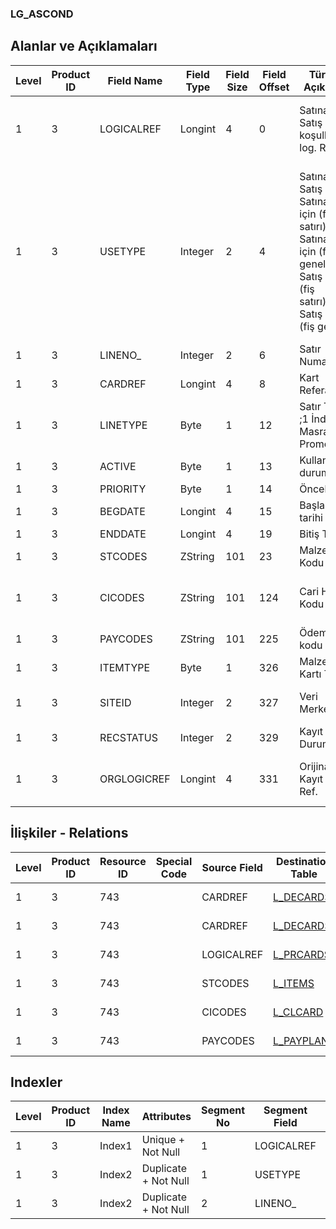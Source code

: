 ### LG_ASCOND

## Alanlar ve Açıklamaları

**Level**|**Product ID**|**Field Name**|**Field Type**|**Field Size**|**Field Offset**|**Türkçe Açıklama**|**Expression**
-----|-----|-----|-----|-----|-----|-----|-----
1|3|LOGICALREF|Longint|4|0|Satınalma / Satış koşulları log. Ref.|Purchase / Sales Condition Logical Reference
1|3|USETYPE|Integer|2|4|Satınalma / Satış ;1  Satınalma için (fiş satırı);2   Satınalma için (fiş geneli);3  Satış için (fiş satırı);4  Satış için  (fiş geneli)|Purchase / Sales ;1  For Purchase (Voucher Line);2   For Purchase (Voucher General);3  For Sales (Voucher Line);4  For Sales  (Voucher Line)
1|3|LINENO_|Integer|2|6|Satır Numarası|Line Number
1|3|CARDREF|Longint|4|8|Kart Referansı|Card Reference
1|3|LINETYPE|Byte|1|12|Satır Tipi ;1 İndirim;2 Masraf;3 Promosyon|Line Type ;1 Discount;2 Surcharge;3 Promotion
1|3|ACTIVE|Byte|1|13|Kullanım durumu|Usage Status
1|3|PRIORITY|Byte|1|14|Öncelik|Priority
1|3|BEGDATE|Longint|4|15|Başlangıç tarihi|Start Date
1|3|ENDDATE|Longint|4|19|Bitiş Tarihi|End Date
1|3|STCODES|ZString|101|23|Malzeme Kodu|Item Code
1|3|CICODES|ZString|101|124|Cari Hesap Kodu|Account Receivable / Payable Code
1|3|PAYCODES|ZString|101|225|Ödeme kodu|Payment Code
1|3|ITEMTYPE|Byte|1|326|Malzeme Kartı Türü|Item Card Type
1|3|SITEID|Integer|2|327|Veri Merkezi|Data Processing Site
1|3|RECSTATUS|Integer|2|329|Kayıt Durumu|Record Status
1|3|ORGLOGICREF|Longint|4|331|Orijinal Kayıt Log. Ref.|Original Record Logical Reference

## İlişkiler - Relations

**Level**|**Product ID**|**Resource ID**|**Special Code**|**Source Field**|**Destination Table**|**Destination Field**|**Relation Type**|**Extra Condition**
-----|-----|-----|-----|-----|-----|-----|-----|-----
1|3|743||CARDREF|[L_DECARDS](../LG_DECARDS "L_DECARDS")|LOGICALREF|one-to-one|LINETYPE = 1
1|3|743||CARDREF|[L_DECARDS](../LG_DECARDS "L_DECARDS")|LOGICALREF|one-to-one|LINETYPE = 2
1|3|743||LOGICALREF|[L_PRCARDS](../LG_PRCARDS "L_PRCARDS")|LOGICALREF|one-to-one|LINETYPE = 3
1|3|743||STCODES|[L_ITEMS](../LG_ITEMS "L_ITEMS")|CODE|one-to-one|
1|3|743||CICODES|[L_CLCARD](../LG_CLCARD "L_CLCARD")|CODE|one-to-one|
1|3|743||PAYCODES|[L_PAYPLANS](../LG_PAYPLANS "L_PAYPLANS")|CODE|one-to-one|

## Indexler

**Level**|**Product ID**|**Index Name**|**Attributes**|**Segment No**|**Segment Field**|**Sense**
-----|-----|-----|-----|-----|-----|-----
1|3|Index1|Unique + Not Null|1|LOGICALREF|Ascending
1|3|Index2|Duplicate + Not Null|1|USETYPE|Ascending
1|3|Index2|Duplicate + Not Null|2|LINENO_|Ascending
